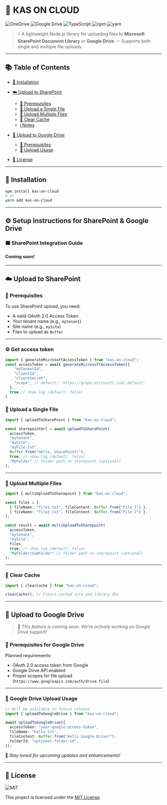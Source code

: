 <!-- Title -->

# 📎 KAS ON CLOUD

<!-- Badges -->

![OneDrive](https://img.shields.io/badge/OneDrive-white?style=for-the-badge\&logo=Microsoft%20OneDrive\&logoColor=0078D4)
![Google Drive](https://img.shields.io/badge/Google%20Drive-4285F4?style=for-the-badge\&logo=googledrive\&logoColor=white)
![TypeScript](https://img.shields.io/badge/typescript-%23007ACC.svg?style=for-the-badge\&logo=typescript\&logoColor=white)
![npm](https://img.shields.io/badge/npm-CB3837?style=for-the-badge\&logo=npm\&logoColor=white)
![yarn](https://img.shields.io/badge/Yarn-2C8EBB?style=for-the-badge\&logo=yarn\&logoColor=white)

> ⚡ A lightweight Node.js library for uploading files to
> **Microsoft SharePoint Document Library** or **Google Drive**.
> ✅ Supports both single and multiple file uploads.

---

<!-- Table of Contents -->

## 📚 Table of Contents

* [🔧 Installation](#-installation)
* [☁️ Upload to SharePoint](#️-upload-to-sharepoint)

  * [🧾 Prerequisites](#-prerequisites)
  * [📄 Upload a Single File](#-upload-a-single-file)
  * [📁 Upload Multiple Files](#-upload-multiple-files)
  * [🧹 Clear Cache](#-clear-cache)
  * [ℹ️ Notes](#️-notes)
* [📂 Upload to Google Drive](#-upload-to-google-drive)

  * [🧾 Prerequisites](#-prerequisites-for-google-drive)
  * [📄 Upload Usage](#-google-drive-upload-usage)
* [📜 License](#-license)

---

## 🔧 Installation

```bash
npm install kas-on-cloud
# or
yarn add kas-on-cloud
```

---

## ⚙️ Setup Instructions for SharePoint & Google Drive

### 🟦 SharePoint Integration Guide
#### Coming soon!
---

## ☁️ Upload to SharePoint

### 🧾 Prerequisites

To use SharePoint upload, you need:

* A valid OAuth 2.0 Access Token
* Your tenant name (e.g., `mytenant`)
* Site name (e.g., `mySite`)
* Files to upload as `Buffer`

---

### ⚙️ Get access token
```ts
import { generateMicrosoftAccessToken } from "kas-on-cloud";
const accessToken = await generateMicrosoftAccessToken({
    "myTenantId",
    "clientId",
    "clientSecret",
    "scope", // default: 'https://graph.microsoft.com/.default'
  },
  true // show log (default: false)
)
```

### 📄 Upload a Single File

```ts
import { uploadToSharePoint } from "kas-on-cloud";

const sharepointUrl = await uploadToSharePoint(
  accessToken,
  "mytenant",
  "mySite",
  "myFile.txt",
  Buffer.from("Hello, SharePoint!"),
  true, // show log (default: false)
  "MyFolder" // folder path on sharepoint (optional)
);
```

---

### 📁 Upload Multiple Files

```ts
import { multiUploadToSharepoint } from "kas-on-cloud";

const files = [
  { fileName: "file1.txt", fileContent: Buffer.from("File 1") },
  { fileName: "file2.txt", fileContent: Buffer.from("File 2") },
];

const result = await multiUploadToSharepoint(
  accessToken,
  "mytenant",
  "mySite",
  files,
  true, // show log (default: false)
  "MyFolder/SubFolder" // folder path on sharepoint (optional)
);
```

---

### 🧹 Clear Cache

```ts
import { clearCache } from "kas-on-cloud";

clearCache(); // Clears cached site and library IDs
```

---

## 📂 Upload to Google Drive

> 🚧 *This feature is coming soon. We're actively working on Google Drive support!*

### 🧾 Prerequisites for Google Drive

Planned requirements:

* OAuth 2.0 access token from Google
* Google Drive API enabled
* Proper scopes for file upload (`https://www.googleapis.com/auth/drive.file`)

---

### 📄 Google Drive Upload Usage

```ts
// Will be available in future release
import { uploadToGoogleDrive } from "kas-on-cloud";

await uploadToGoogleDrive({
  accessToken: "your-google-access-token",
  fileName: "hello.txt",
  fileContent: Buffer.from("Hello Google Drive!"),
  folderId: "optional-folder-id",
});
```

📢 *Stay tuned for upcoming updates and enhancements!*

---

## 📜 License

![MIT](https://img.shields.io/badge/MIT-green?style=for-the-badge)

This project is licensed under the [MIT License](LICENSE).
